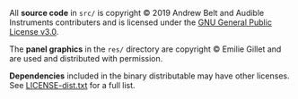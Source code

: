 All **source code** in `src/` is copyright © 2019 Andrew Belt and Audible Instruments contributers and is licensed under the [GNU General Public License v3.0](LICENSE-GPLv3.txt).

The **panel graphics** in the `res/` directory are copyright © Emilie Gillet and are used and distributed with permission.

**Dependencies** included in the binary distributable may have other licenses.
See [LICENSE-dist.txt](LICENSE-dist.txt) for a full list.